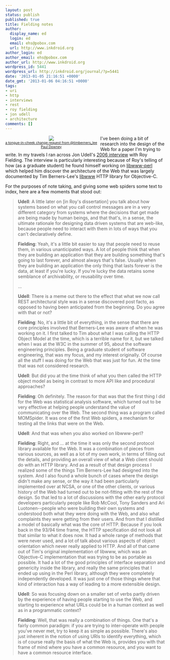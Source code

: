 ```yaml
---
layout: post
status: publish
published: true
title: Fielding notes
author:
  display_name: ed
  login: ed
  email: ehs@pobox.com
  url: http://www.inkdroid.org
author_login: ed
author_email: ehs@pobox.com
author_url: http://www.inkdroid.org
wordpress_id: 5441
wordpress_url: http://inkdroid.org/journal/?p=5441
date: '2013-01-05 21:16:51 +0000'
date_gmt: '2013-01-06 04:16:51 +0000'
tags:
- uri
- http
- interviews
- rest
- roy fielding
- jon udell
- architecture
comments: []
---
```

<div style="float: left; font-size: 8pt; text-align: center; margin-right: 10px;"><a href="http://www.flickr.com/photos/psd/8271699529/"><img src="http://inkdroid.org/images/timbl_roy.jpg"/><br />a tongue-in-cheek change request from @timberners_lee<br />Paul Downey</a></div>
<p>I've been doing a bit of research into the design of the Web for a paper I'm trying to write. In my travels I ran across Jon Udell's <a href="http://jonudell.net/udell/2006-08-25-a-conversation-with-roy-fielding-about-http-rest-webdav-jsr-170-and-waka.html">2006 interview</a> with Roy Fielding. The interview is particularly interesting because of Roy's telling of how (as a graduate student) he found himself working on <a href="http://en.wikipedia.org/wiki/Library_for_WWW_in_Perl">libwww-perl</a> which helped him discover the architecture of the Web that was largely documented by Tim Berners-Lee's <a href="http://en.wikipedia.org/wiki/Libwww">libwww</a> HTTP library for Objective-C. </p>
<p>For the purposes of note taking, and giving some web spiders some text to index, here are a few moments that stood out:</p>
<blockquote><p>
<strong>Udell</strong>: A little later on [in Roy's dissertation] you talk about how systems based on what you call control messages are in a very different category from systems where the decisions that get made are being made by human beings, and that that's, in a sense, the ultimate rationale for designing data driven systems that are web-like, because people need to interact with them in lots of ways that you can't declaratively define. </p>
<p><strong>Fielding</strong>: Yeah, it's a little bit easier to say that people need to reuse them, in various unanticipated ways. A lot of people think that when they are building an application that they are building something that's going to last forever, and almost always that's false. Usually when they are building an application the only thing that lasts forever is the data, at least if you're lucky. If you're lucky the data retains some semblance of archivability, or reusability over time. </p>
<p>...</p>
<p><strong>Udell</strong>: There is a meme out there to the effect that what we now call REST architectural style was in a sense discovered post facto, as opposed to having been anticipated from the beginning. Do you agree with that or not?</p>
<p><strong>Fielding</strong>: No, it's a little bit of everything, in the sense that there are core principles involved that Berners-Lee was aware of when he was working on it. I first talked to Tim about what I was calling the HTTP Object Model at the time, which is a terrible name for it, but we talked when I was at the W3C in the summer of 95, about the software engineering principles. Being a graduate student of software engineering, that was my focus, and my interest originally. Of course all the stuff I was doing for the Web that was just for fun. At the time that was not considered research. </p>
<p><strong>Udell</strong>: But did you at the time think of what you then called the HTTP object model as being in contrast to more API like and procedural approaches?</p>
<p><strong>Fielding</strong>: Oh definitely. The reason for that was that the first thing I did for the Web was statistical analysis software, which turned out to be very effective at helping people understand the value of communicating over the Web. The second thing was a program called MOMSpider. It was one of the first Web spiders, a mechanism for testing all the links that were on the Web.</p>
<p><strong>Udell</strong>: And that was when you also worked on libwww-perl?</p>
<p><strong>Fielding</strong>: Right, and ... at the time it was only the second protocol library available for the Web. It was a combination of pieces from various sources, as well as a lot of my own work, in terms of filling out the details, and providing an overall view of what a Web client should do with an HTTP library. And as a result of that design process I realized some of the things Tim Berners-Lee had designed into the system. And I also found a whole bunch of cases where the design didn't make any sense, or the way it had been particularly implemented over at NCSA, or one of the other clients, or various history of the Web had turned out to be not-fitting with the rest of the design. So that led to a lot of discussions with the other early protocol developers particularly people like Rob McCool, Tony Sanders and Ari Luotonen--people who were building their own systems and understood both what they were doing with the Web, and also what complaints they were getting from their users. And from that I distilled a model of basically what was the core of HTTP. Because if you look back in the 93/94 time frame, the HTTP specification did not look all that similar to what it does now. It had a whole range of methods that were never used, and a lot of talk about various aspects of object orientation which never really applied to HTTP. And all of that came out of Tim's original implementation of libwww, which was an Objective-C implementation that was trying to be as portable as possible. It had a lot of the good principles of interface separation and genericity inside the library, and really the same principles that I ended up using in the Perl library, although they were completely independently developed. It was just one of those things where that kind of interaction has a way of leading to a more extensible design.</p>
<p><strong>Udell</strong>: So was focusing down on a smaller set of verbs partly driven by the experience of having people starting to use the Web, and starting to experience what URLs could be in a human context as well as in a programmatic context?</p>
<p><strong>Fielding</strong>: Well, that was really a combination of things. One that's a fairly common paradigm: if you are trying to inter-operate with people you've never met, try to keep it as simple as possible. There's also just inherent in the notion of using URIs to identify everything, which is of course really the basis of what the Web is, provides you with that frame of mind where you have a common resource, and you want to have a common resource interface.
</p></blockquote>
